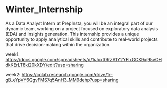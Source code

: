 # Winter_Internship
As a Data Analyst Intern at PrepInsta, you will be an integral part of our dynamic team, working on a project focused on exploratory data analysis (EDA) and insights generation. This internship provides a unique opportunity to apply analytical skills and contribute to real-world projects that drive decision-making within the organization.

 week1: https://docs.google.com/spreadsheets/d/1rJxxt0RzA1Y2YFlxGCX9xj95vOHdkKErLT8ki20kXDY/edit?usp=sharing

 week2: https://colab.research.google.com/drive/1r-gB_eYpVY6QgvFMS7q5AnH3_MM9dehp?usp=sharing
 
